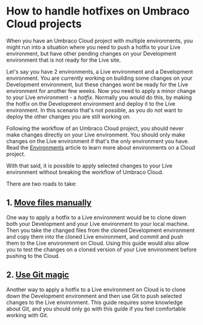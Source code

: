 # How to handle hotfixes on Umbraco Cloud projects

When you have an Umbraco Cloud project with multiple environments, you might run into a situation where you need to push a hotfix to your Live environment, but have other pending changes on your Development environment that is not ready for the Live site.

Let's say you have 2 environments, a Live environment and a Development environment. You are currently working on building some changes on your Development environment, but these changes wont be ready for the Live environment for another few weeks. Now you need to apply a minor change to your Live environment - a *hotfix*. Normally you would do this, by making the hotfix on the Development environment and deploy it to the Live environment. In this scenario that's not possible, as you do not want to deploy the other changes you are still working on.

Following the workflow of an Umbraco Cloud project, you should never make changes directly on your Live environment. You should only make changes on the Live environment if that's the only environment you have. Read the [Environments](../../Getting-Started/Environments) article to learn more about environments on a Cloud project.

With that said, it is possible to apply selected changes to your Live environment without breaking the workflow of Umbraco Cloud. 

There are two roads to take:

## 1. [Move files manually](Move-files-manually/)

One way to apply a hotfix to a Live environment would be to clone down both your Development and your Live environment to your local machine. Then you take the changed files from the cloned Development environment and copy them into the cloned Live environment, and commit and push them to the Live environment on Cloud. Using this guide would also allow you to test the changes on a cloned version of your Live environment before pushing to the Cloud.

## 2. [Use Git magic](Using-Git/)

Another way to apply a hotfix to a Live environment on Cloud is to clone down the Development environment and then use Git to push selected changes to the Live environment. This guide requires some knowledge about Git, and you should only go with this guide if you feel comfortable working with Git.


